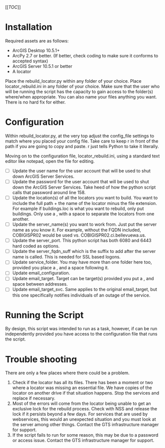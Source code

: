 [[_TOC_]]

# Installation
Required assets are as follows:
- ArcGIS Desktop 10.5.1+
- ArcPy 2.7 or better.  (If better, check coding to make sure it conforms to accepted syntax)
- ArcGIS Server 10.5.1 or better
- A locator

Place the rebuild_locator.py within any folder of your choice.  Place locator_rebuild.ini in any folder of your choice.  Make sure that the user who will be running the script has the capacity to gain access to the folder(s) where/when appropriate.  You can also name your files anything you want.  There is no hard fix for either.

# Configuration
Within rebuild_locator.py, at the very top adjust the config_file settings to match where you placed your config file.  Take care to keep r in front of the path if you are going to copy and paste.  r just tells Python to take it literally.

Moving on to the configuration file, locator_rebuild.ini, using a standard text editor like notepad, open the file for editing.

- [ ] Update the user name for the user account that will be used to shut down ArcGIS Server Services.
- [ ] Update the password for the user account that will be used to shut down the ArcGIS Server Services.  Take heed of how the python script calls that password around line 158.
- [ ] Update the location(s) of all the locators you want to build.  You want to include the full path + the name of the locator minus the file extension.  For example if buildings.loc is what you want to rebuild, only put buildings.  Only use a , with a space to separate the locators from one another.
- [ ] Update the server_name(s) you want to work from.  Just put the server name as you know it.  For example, without the FQDN included, COBIGISPR02 would be used vs. COBIGISPR02.ci.bellevuewa.us.
- [ ] Update the server_port.  This python script has both 6080 and 6443 hard coded as options.
- [ ] Update the server_fqdn_suff which is the suffix to add after the server name is called.  This is needed for SSL based logons.
- [ ] Update service_folder.  You may have more than one folder here too, provided you place a , and a space following it.
- [ ] Update email_configuration.
- [ ] Update email_target.  Target can be target(s) provided you put a , and space between addresses.
- [ ] Update email_target_svc.  Same applies to the original email_target, but this one specifically notifies individuals of an outage of the service.

# Running the Script
By design, this script was intended to run as a task, however, if can be run independently provided you have access to the configuration file that runs the script.

# Trouble shooting
There are only a few places where there could be a problem.

1. Check if the locator has all its files.  There has been a moment or two where a locator was missing an essential file.  We have copies of the locator on another drive if that situation happens.  Stop the services and replace if necessary.
1. Most of the errors will come from the locator being unable to get an exclusive lock for the rebuild process.  Check with NSS and release the lock if it persists beyond a few days.  For services that are used by webservices, this would an unexpected situation and you must look at the server among other things.  Contact the GTS infrastructure manager for support.
1. If the script fails to run for some reason, this may be due to a password or access issue.  Contact the GTS infrastructure manager for support.

